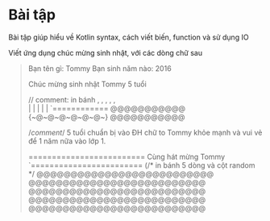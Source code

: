# Bài tập

Bài tập giúp hiểu về Kotlin syntax, cách viết biến, function và sử dụng IO

Viết ứng dụng chúc mừng sinh nhật, với các dòng chữ sau
> Bạn tên gì: Tommy
> Bạn sinh năm nào: 2016
> 
> Chúc mừng sinh nhật Tommy 5 tuổi
> 
> // comment: in bánh
>             ,  ,  ,  ,  ,   
>             |  |  |  |  |
>    `============
>  @@@@@@@@@@@
>   {~@~@~@~@~@~@~}
>  @@@@@@@@@@@
> 
> /*comment*/
> 5 tuổi chuẩn bị vào ĐH chữ to
> Tommy khỏe mạnh và vui vẻ để 1 năm nữa vào lớp 1.
> 
> =========================
> Cùng hát mừng Tommy
> `========================
> (/* in bánh 5 dòng và cột random */
> @@@@@@@@@@@@@@@@@@@@@@@@@@
@@@@@@@@@@@@@@@@@@@@@@@@@@
@@@@@@@@@@@@@@@@@@@@@@@@@@
@@@@@@@@@@@@@@@@@@@@@@@@@@
@@@@@@@@@@@@@@@@@@@@@@@@@@

